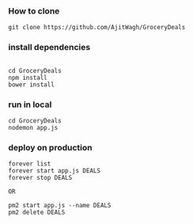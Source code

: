 ### How to clone
```
git clone https://github.com/AjitWagh/GroceryDeals
```

### install dependencies
```

cd GroceryDeals
npm install 
bower install
```


### run in local
```
cd GroceryDeals
nodemon app.js
```

### deploy on production
```
forever list
forever start app.js DEALS
forever stop DEALS

OR

pm2 start app.js --name DEALS
pm2 delete DEALS
```


